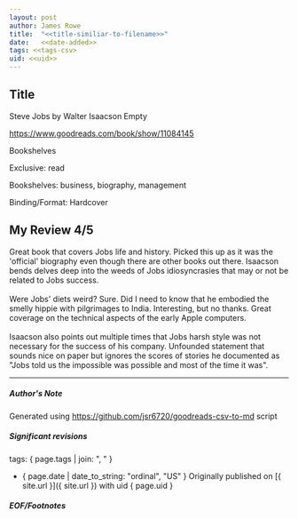 ```yaml
---
layout: post
author: James Rowe
title:  "<<title-similiar-to-filename>>"
date:   <<date-added>>
tags: <<tags-csv>
uid: <<uid>>
---
```


<!-- highly dependent on how you personally use jekyll templates, and how you want this to show up -->

## Title

Steve Jobs by Walter Isaacson
Empty 

https://www.goodreads.com/book/show/11084145

Bookshelves

Exclusive: read

Bookshelves: business, biography, management

Binding/Format: Hardcover

## My Review 4/5

Great book that covers Jobs life and history. Picked this up as it was the 'official' biography even though there are other books out there. Isaacson bends delves deep into the weeds of Jobs idiosyncrasies that may or not be related to Jobs success. <br/><br/>Were Jobs' diets weird? Sure. Did I need to know that he embodied the smelly hippie with pilgrimages to India. Interesting, but no thanks. Great coverage on the technical aspects of the early Apple computers. <br/><br/>Isaacson also points out multiple times that Jobs harsh style was not necessary for the success of his company. Unfounded statement that sounds nice on paper but ignores the scores of stories he documented as "Jobs told us the impossible was possible and most of the time it was".

---

##### Author's Note

Generated using https://github.com/jsr6720/goodreads-csv-to-md script

##### Significant revisions

tags: { page.tags | join: ", " } <!-- todo move this somewhere -->

- { page.date | date_to_string: "ordinal", "US" } Originally published on [{ site.url }]({ site.url }) with uid { page.uid }

##### EOF/Footnotes
